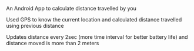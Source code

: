 An Android App to calculate distance travelled by you

Used GPS to know the current location and calculated distance travelled using previous distance

Updates distance every 2sec (more time interval for better battery life) and distance moved is more than 2 meters